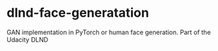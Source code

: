 # dlnd-face-generatation
GAN implementation in PyTorch or human face generation. Part of the Udacity DLND
